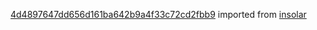[4d4897647dd656d161ba642b9a4f33c72cd2fbb9](https://github.com/insolar/insolar/commit/4d4897647dd656d161ba642b9a4f33c72cd2fbb9) imported from [insolar](https://github.com/insolar/insolar)
